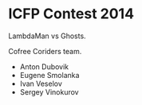 ICFP Contest 2014
=======

LambdaMan vs Ghosts.

Cofree Coriders team.

* Anton Dubovik
* Eugene Smolanka
* Ivan Veselov
* Sergey Vinokurov
